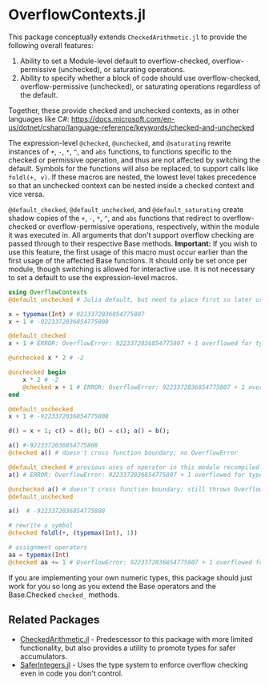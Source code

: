 # OverflowContexts.jl

This package conceptually extends `CheckedArithmetic.jl` to provide the following overall features:
1. Ability to set a Module-level default to overflow-checked, overflow-permissive (unchecked), or saturating operations.
2. Ability to specify whether a block of code should use overflow-checked, overflow-permissive (unchecked), or saturating operations regardless of the default.

Together, these provide checked and unchecked contexts, as in other languages like C#:
https://docs.microsoft.com/en-us/dotnet/csharp/language-reference/keywords/checked-and-unchecked

The expression-level `@checked`, `@unchecked`, and `@saturating` rewrite instances of `+`, `-`, `*`, `^`, and `abs` functions, to functions specific to the
checked or permissive operation, and thus are not affected by switching the default. Symbols for the functions will also be replaced, to support
calls like `foldl(+, v)`. If these macros are nested, the lowest level takes precedence so that an unchecked context can be nested inside a checked
context and vice versa.

`@default_checked`, `@default_unchecked`, and `@default_saturating` create shadow copies of the `+`, `-`, `*`, `^`, and `abs` functions that redirect to overflow-checked
or overflow-permissive operations, respectively, within the module it was executed in. All arguments that don't support overflow checking are passed
through to their respective Base methods. **Important:** If you wish to use this feature, the first usage of this macro must occur earlier than the first usage of the affected Base functions. It should only be set once per module, though switching is allowed for interactive use. It is not necessary to set a default to use the expression-level macros.

```julia
using OverflowContexts
@default_unchecked # Julia default, but need to place first so later usages will work for this example

x = typemax(Int) # 9223372036854775807
x + 1 # -9223372036854775808

@default_checked
x + 1 # ERROR: OverflowError: 9223372036854775807 + 1 overflowed for type Int64

@unchecked x * 2 # -2

@unchecked begin
    x * 2 # -2
    @checked x + 1 # ERROR: OverflowError: 9223372036854775807 + 1 overflowed for type Int64
end

@default_unchecked
x + 1 # -9223372036854775808

d() = x + 1; c() = d(); b() = c(); a() = b();

a() #-9223372036854775808
@checked a() # doesn't cross function boundary; no OverflowError

@default_checked # previous uses of operator in this module recompiled with new default
a() # ERROR: OverflowError: 9223372036854775807 + 1 overflowed for type Int64

@unchecked a() # doesn't cross function boundary; still throws OverflowError
@default_unchecked

a()  # -9223372036854775808

# rewrite a symbol
@checked foldl(+, (typemax(Int), 1))

# assignment operators
aa = typemax(Int)
@checked aa += 1 # OverflowError: 9223372036854775807 + 1 overflowed for type Int64
```

If you are implementing your own numeric types, this package should just work for you so long as you extend the Base operators and the Base.Checked `checked_` methods.

## Related Packages

* [CheckedArithmetic.jl](https://github.com/JuliaMath/CheckedArithmetic.jl) - Predescessor to this package with more limited functionality, but also provides a utility to promote types for safer accumulators.
* [SaferIntegers.jl](https://github.com/JeffreySarnoff/SaferIntegers.jl) - Uses the type system to
enforce overflow checking even in code you don't control.
